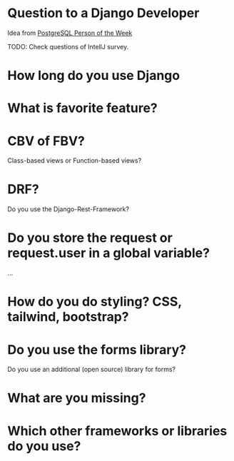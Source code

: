 # Question to a Django Developer

Idea from [PostgreSQL Person of the Week](https://postgresql.life/)

TODO: Check questions of IntellJ survey.


# How long do you use Django

# What is favorite feature?

# CBV of FBV?

Class-based views or Function-based views?

# DRF?

Do you use the Django-Rest-Framework?

# Do you store the request or request.user in a global variable?

...

# How do you do styling? CSS, tailwind, bootstrap?

# Do you use the forms library?

Do you use an additional (open source) library for forms?


# What are you missing?

# Which other frameworks or libraries do you use?


